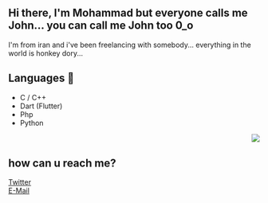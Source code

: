## Hi there, I'm Mohammad but everyone calls me John... you can call me John too 0_o

I'm from iran and i've been freelancing with somebody...
everything in the world is honkey dory...

## Languages 🔨
- C / C++
- Dart (Flutter)
- Php
- Python
<img align="right" src="https://github-readme-stats.vercel.app/api/top-langs/?username=0xj0hn&theme=tokyonight&hide=html,css,scss" />
</br>

## how can u reach me?
[Twitter](https://twitter.com/i_am_j0hn) </br>
[E-Mail](mailto:johnsec@yahoo.com?subject="hey%20there,%20John)
